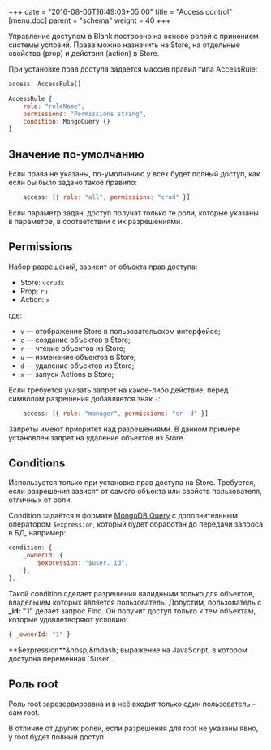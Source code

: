 +++
date = "2016-08-06T16:49:03+05:00"
title = "Access control"
[menu.doc]
    parent = "schema"
    weight = 40
+++

Управление доступом в Blank построено на основе ролей с принением системы условий. Права
можно назначить на Store, на отдельные свойства (prop) и действия (action) в Store.

При установке прав доступа задается массив правил типа AccessRule:
~~~javascript
access: AccessRule[]

AccessRule {
    role: "roleName",
    permissions: "Permissions string",
    condition: MongoQuery {}
}
~~~

## Значение по-умолчанию

Если права не указаны, по-умолчанию у всех будет полный доступ, как если бы было задано такое правило:
~~~javascript
    access: [{ role: "all", permissions: "crud" }]
~~~
Если параметр задан, доступ получат только те роли, которые указаны в параметре, в соответствии с их разрешениями.

## Permissions
Набор разрешений, зависит от объекта прав доступа:

* Store:  `vcrudx`
* Prop:   `ru`
* Action: `x`

где:

*   `v`&nbsp;&mdash; отображение Store в пользовательском интерфейсе;
*   `c`&nbsp;&mdash; создание объектов в Store;
*   `r`&nbsp;&mdash; чтение объектов из Store;
*   `u`&nbsp;&mdash; изменение объектов в Store;
*   `d`&nbsp;&mdash; удаление объектов из Store;
*   `x`&nbsp;&mdash; запуск Actions в Store;


Если требуется указать запрет на какое-либо действие, перед символом разрешения добавляется знак `-`:
~~~javascript
    access: [{ role: "manager", permissions: "cr -d" }]
~~~
Запреты имеют приоритет над разрешениями. В данном примере установлен запрет на удаление объектов из Store.

## Conditions
Используется только при установке прав доступа на Store. Требуется, если разрешения зависят от самого объекта или
свойств пользователя, отличных от роли.

Condition задаётся в формате [MongoDB Query](https://docs.mongodb.com/manual/tutorial/query-documents/)
с дополнительным оператором `$expression`, который будет обработан до передачи запроса в БД, например:
~~~javascript
condition: {
    _ownerId: {
        $expression: "$user._id",
    },
},
~~~
Такой condition сделает разрешения валидными только для объектов, владельцем которых является пользователь.
Допустим, пользователь с **_id: "1"** делает запрос Find. Он получит доступ только к тем объектам, которые удовлетворяют
условию:
~~~javascript
{ _ownerId: "1" }
~~~

**$expression**&nbsp;&mdash;  выражение на JavaScript, в котором доступна переменная `$user`.

## Роль root
Роль root зарезервирована и в неё входит только один пользователь – сам root.

В отличие от других ролей, если разрешения для root не указаны явно, у root будет полный доступ.